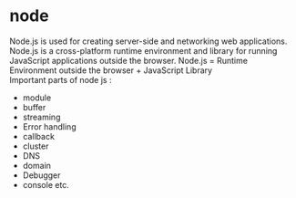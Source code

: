 # node
Node.js is used for creating server-side and networking web applications.
Node.js is a cross-platform runtime environment and library for running JavaScript applications outside the browser.
    Node.js = Runtime Environment outside the browser + JavaScript Library  
Important parts of node js : 
 - module
 - buffer
 - streaming
 - Error handling
 - callback
 - cluster
 - DNS
 - domain
 - Debugger
 - console etc.
